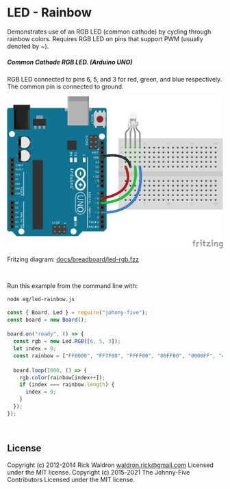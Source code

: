 <!--remove-start-->

# LED - Rainbow

<!--remove-end-->


Demonstrates use of an RGB LED (common cathode) by cycling through rainbow colors. Requires RGB LED on pins that support PWM (usually denoted by ~).





##### Common Cathode RGB LED. (Arduino UNO)


RGB LED connected to pins 6, 5, and 3 for red, green, and blue respectively. The common pin is connected to ground.


![docs/breadboard/led-rgb.png](breadboard/led-rgb.png)<br>

Fritzing diagram: [docs/breadboard/led-rgb.fzz](breadboard/led-rgb.fzz)

&nbsp;




Run this example from the command line with:
```bash
node eg/led-rainbow.js
```


```javascript
const { Board, Led } = require("johnny-five");
const board = new Board();

board.on("ready", () => {
  const rgb = new Led.RGB([6, 5, 3]);
  let index = 0;
  const rainbow = ["FF0000", "FF7F00", "FFFF00", "00FF00", "0000FF", "4B0082", "8F00FF"];

  board.loop(1000, () => {
    rgb.color(rainbow[index++]);
    if (index === rainbow.length) {
      index = 0;
    }
  });
});

```








&nbsp;

<!--remove-start-->

## License
Copyright (c) 2012-2014 Rick Waldron <waldron.rick@gmail.com>
Licensed under the MIT license.
Copyright (c) 2015-2021 The Johnny-Five Contributors
Licensed under the MIT license.

<!--remove-end-->

